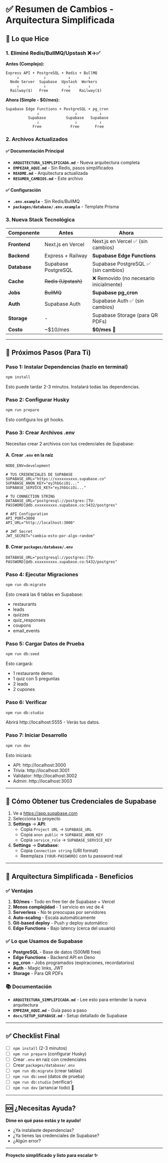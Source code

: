# ✅ Resumen de Cambios - Arquitectura Simplificada

## 🎯 Lo que Hice

### 1. Eliminé Redis/BullMQ/Upstash ❌→✅

**Antes (Complejo):**

```
Express API + PostgreSQL + Redis + BullMQ
     ↓           ↓          ↓        ↓
  Node Server  Supabase  Upstash  Workers
     ↓           ↓          ↓        ↓
  Railway($)   Free      Free    Railway($)
```

**Ahora (Simple - $0/mes):**

```
Supabase Edge Functions + PostgreSQL + pg_cron
              ↓                ↓          ↓
          Supabase         Supabase   Supabase
              ↓                ↓          ↓
            Free             Free       Free
```

### 2. Archivos Actualizados

#### ✅ Documentación Principal

- **`ARQUITECTURA_SIMPLIFICADA.md`** - Nueva arquitectura completa
- **`EMPEZAR_AQUI.md`** - Sin Redis, pasos simplificados
- **`README.md`** - Arquitectura actualizada
- **`RESUMEN_CAMBIOS.md`** - Este archivo

#### ✅ Configuración

- **`.env.example`** - Sin Redis/BullMQ
- **`packages/database/.env.example`** - Template Prisma

### 3. Nueva Stack Tecnológica

| Componente   | Antes               | Ahora                                   |
| ------------ | ------------------- | --------------------------------------- |
| **Frontend** | Next.js en Vercel   | Next.js en Vercel ✅ (sin cambios)      |
| **Backend**  | Express + Railway   | **Supabase Edge Functions**             |
| **Database** | Supabase PostgreSQL | Supabase PostgreSQL ✅ (sin cambios)    |
| **Cache**    | ~~Redis (Upstash)~~ | ❌ Removido (no necesario inicialmente) |
| **Jobs**     | ~~BullMQ~~          | **Supabase pg_cron**                    |
| **Auth**     | Supabase Auth       | Supabase Auth ✅ (sin cambios)          |
| **Storage**  | -                   | Supabase Storage (para QR PDFs)         |
| **Costo**    | ~$10/mes            | **$0/mes** 🎉                           |

---

## 🚀 Próximos Pasos (Para Ti)

### Paso 1: Instalar Dependencias (hazlo en terminal)

```bash
npm install
```

Esto puede tardar 2-3 minutos. Instalará todas las dependencias.

### Paso 2: Configurar Husky

```bash
npm run prepare
```

Esto configura los git hooks.

### Paso 3: Crear Archivos .env

Necesitas crear 2 archivos con tus credenciales de Supabase:

#### A. Crear `.env` en la raíz

```env
NODE_ENV=development

# TUS CREDENCIALES DE SUPABASE
SUPABASE_URL="https://xxxxxxxxxx.supabase.co"
SUPABASE_ANON_KEY="eyJhbGciOi..."
SUPABASE_SERVICE_KEY="eyJhbGciOi..."

# TU CONNECTION STRING
DATABASE_URL="postgresql://postgres:[TU-PASSWORD]@db.xxxxxxxxxx.supabase.co:5432/postgres"

# API Configuration
API_PORT=3000
API_URL="http://localhost:3000"

# JWT Secret
JWT_SECRET="cambia-esto-por-algo-random"
```

#### B. Crear `packages/database/.env`

```env
DATABASE_URL="postgresql://postgres:[TU-PASSWORD]@db.xxxxxxxxxx.supabase.co:5432/postgres"
```

### Paso 4: Ejecutar Migraciones

```bash
npm run db:migrate
```

Esto creará las 6 tablas en Supabase:

- restaurants
- leads
- quizzes
- quiz_responses
- coupons
- email_events

### Paso 5: Cargar Datos de Prueba

```bash
npm run db:seed
```

Esto cargará:

- 1 restaurante demo
- 1 quiz con 5 preguntas
- 2 leads
- 2 cupones

### Paso 6: Verificar

```bash
npm run db:studio
```

Abrirá http://localhost:5555 - Verás tus datos.

### Paso 7: Iniciar Desarrollo

```bash
npm run dev
```

Esto iniciará:

- API: http://localhost:3000
- Trivia: http://localhost:3001
- Validator: http://localhost:3002
- Admin: http://localhost:3003

---

## 📝 Cómo Obtener tus Credenciales de Supabase

1. Ve a https://app.supabase.com
2. Selecciona tu proyecto
3. **Settings** → **API**:
   - Copia `Project URL` → `SUPABASE_URL`
   - Copia `anon public` → `SUPABASE_ANON_KEY`
   - Copia `service_role` → `SUPABASE_SERVICE_KEY`
4. **Settings** → **Database**:
   - Copia `Connection string` (URI format)
   - Reemplaza `[YOUR-PASSWORD]` con tu password real

---

## 🎯 Arquitectura Simplificada - Beneficios

### ✅ Ventajas

1. **$0/mes** - Todo en free tier de Supabase + Vercel
2. **Menos complejidad** - 1 servicio en vez de 4
3. **Serverless** - No te preocupas por servidores
4. **Auto-scaling** - Escala automáticamente
5. **Git-based deploy** - Push y deploy automático
6. **Edge Functions** - Bajo latency (cerca del usuario)

### ✅ Lo que Usamos de Supabase

- **PostgreSQL** - Base de datos (500MB free)
- **Edge Functions** - Backend API en Deno
- **pg_cron** - Jobs programados (expiraciones, recordatorios)
- **Auth** - Magic links, JWT
- **Storage** - Para QR PDFs

### 📚 Documentación

- **`ARQUITECTURA_SIMPLIFICADA.md`** - Lee esto para entender la nueva arquitectura
- **`EMPEZAR_AQUI.md`** - Guía paso a paso
- **`docs/SETUP_SUPABASE.md`** - Setup detallado de Supabase

---

## ✅ Checklist Final

- [ ] `npm install` (2-3 minutos)
- [ ] `npm run prepare` (configurar Husky)
- [ ] Crear `.env` en raíz con credenciales
- [ ] Crear `packages/database/.env`
- [ ] `npm run db:migrate` (crear tablas)
- [ ] `npm run db:seed` (datos de prueba)
- [ ] `npm run db:studio` (verificar)
- [ ] `npm run dev` (arrancar todo) 🚀

---

## 🆘 ¿Necesitas Ayuda?

**Dime en qué paso estás y te ayudo!**

- ¿Ya instalaste dependencias?
- ¿Ya tienes las credenciales de Supabase?
- ¿Algún error?

---

**Proyecto simplificado y listo para escalar ✨**
